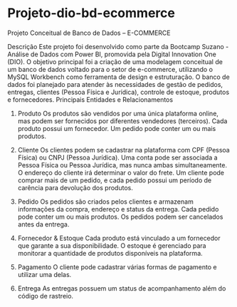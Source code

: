 # Projeto-dio-bd-ecommerce
Projeto Conceitual de Banco de Dados – E-COMMERCE

Descrição Este projeto foi desenvolvido como parte da Bootcamp Suzano - Análise de Dados com Power BI, promovida pela Digital Innovation One (DIO). O objetivo principal foi a criação de uma modelagem conceitual de um banco de dados voltado para o setor de e-commerce, utilizando o MySQL Workbench como ferramenta de design e estruturação. 
O banco de dados foi planejado para atender às necessidades de gestão de pedidos, entregas, clientes (Pessoa Física e Jurídica), controle de estoque, produtos e fornecedores. Principais Entidades e Relacionamentos 

1. Produto Os produtos são vendidos por uma única plataforma online, mas podem ser fornecidos por diferentes vendedores (terceiros). Cada produto possui um fornecedor. Um pedido pode conter um ou mais produtos.

2. Cliente Os clientes podem se cadastrar na plataforma com CPF (Pessoa Física) ou CNPJ (Pessoa Jurídica). Uma conta pode ser associada a Pessoa Física ou Pessoa Jurídica, mas nunca ambas simultaneamente. O endereço do cliente irá determinar o valor do frete. Um cliente pode comprar mais de um pedido, e cada pedido possui um período de carência para devolução dos produtos.

3. Pedido Os pedidos são criados pelos clientes e armazenam informações da compra, endereço e status da entrega. Cada pedido pode conter um ou mais produtos. Os pedidos podem ser cancelados antes da entrega.

4. Fornecedor & Estoque Cada produto está vinculado a um fornecedor que garante a sua disponibilidade. O estoque é gerenciado para monitorar a quantidade de produtos disponíveis na plataforma.

5. Pagamento O cliente pode cadastrar várias formas de pagamento e utilizar uma delas.

6. Entrega As entregas possuem um status de acompanhamento além do código de rastreio.
